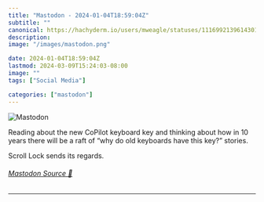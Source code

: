 ```yaml
---
title: "Mastodon - 2024-01-04T18:59:04Z"
subtitle: ""
canonical: https://hachyderm.io/users/mweagle/statuses/111699213961430156
description:
image: "/images/mastodon.png"

date: 2024-01-04T18:59:04Z
lastmod: 2024-03-09T15:24:03-08:00
image: ""
tags: ["Social Media"]

categories: ["mastodon"]
---
```

![Mastodon](/images/mastodon.png)

<p>Reading about the new CoPilot keyboard key and thinking about how in 10 years there will be a raft of “why do old keyboards have this key?” stories.</p><p>Scroll Lock sends its regards.</p>


###### [Mastodon Source 🐘](https://hachyderm.io/@mweagle/111699213961430156)

___
